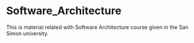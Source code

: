 # Software_Architecture
This is material related with Software Architecture course given in the San Simon university.
